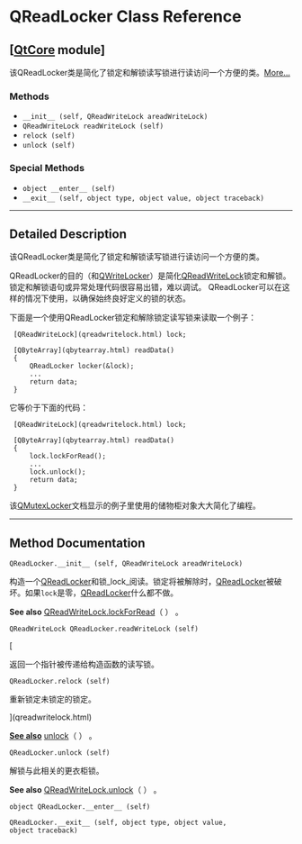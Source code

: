 # QReadLocker Class Reference

## [[QtCore](index.htm) module]

该QReadLocker类是简化了锁定和解锁读写锁进行读访问一个方便的类。[More...](#details)

### Methods

*   `__init__ (self, QReadWriteLock areadWriteLock)`
*   `QReadWriteLock readWriteLock (self)`
*   `relock (self)`
*   `unlock (self)`

### Special Methods

*   `object __enter__ (self)`
*   `__exit__ (self, object type, object value, object traceback)`

* * *

## Detailed Description

该QReadLocker类是简化了锁定和解锁读写锁进行读访问一个方便的类。

QReadLocker的目的（和[QWriteLocker](qwritelocker.html)）是简化[QReadWriteLock](qreadwritelock.html)锁定和解锁。锁定和解锁语句或异常处理代码很容易出错，难以调试。 QReadLocker可以在这样的情况下使用，以确保始终良好定义的锁的状态。

下面是一个使用QReadLocker锁定和解除锁定读写锁来读取一个例子：

```
 [QReadWriteLock](qreadwritelock.html) lock;

 [QByteArray](qbytearray.html) readData()
 {
     QReadLocker locker(&lock);
     ...
     return data;
 }

```

它等价于下面的代码：

```
 [QReadWriteLock](qreadwritelock.html) lock;

 [QByteArray](qbytearray.html) readData()
 {
     lock.lockForRead();
     ...
     lock.unlock();
     return data;
 }

```

该[QMutexLocker](qmutexlocker.html)文档显示的例子里使用的储物柜对象大大简化了编程。

* * *

## Method Documentation

```
QReadLocker.__init__ (self, QReadWriteLock areadWriteLock)
```

构造一个[QReadLocker](qreadlocker.html)和锁_lock_阅读。锁定将被解除时，[QReadLocker](qreadlocker.html)被破坏。如果`lock`是零，[QReadLocker](qreadlocker.html)什么都不做。

**See also** [QReadWriteLock.lockForRead](qreadwritelock.html#lockForRead)（ ） 。

```
QReadWriteLock QReadLocker.readWriteLock (self)
```

[

返回一个指针被传递给构造函数的读写锁。

```
QReadLocker.relock (self)
```

重新锁定未锁定的锁定。

](qreadwritelock.html)

[**See also**](qreadwritelock.html) [unlock](qreadlocker.html#unlock)（ ） 。

```
QReadLocker.unlock (self)
```

解锁与此相关的更衣柜锁。

**See also** [QReadWriteLock.unlock](qreadwritelock.html#unlock)（ ） 。

```
object QReadLocker.__enter__ (self)
```

```
QReadLocker.__exit__ (self, object type, object value, object traceback)
```